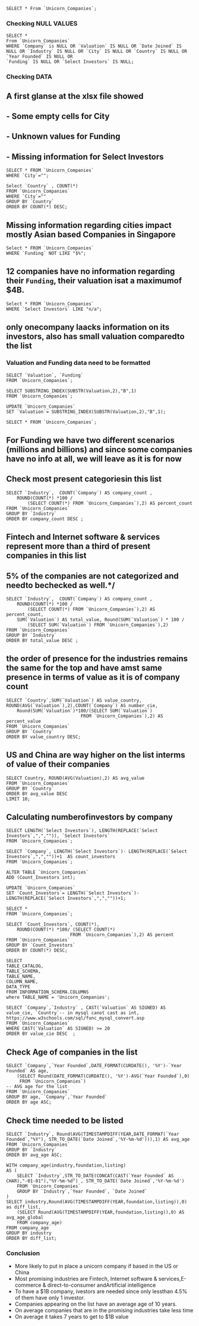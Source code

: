 ```{r}
SELECT * From `Unicorn_Companies`;
```

### Checking NULL VALUES
```{r}
SELECT *
From `Unicorn_Companies`
WHERE `Company` is NULL OR `Valuation` IS NULL OR `Date Joined` IS NULL OR `Industry` IS NULL OR `City` IS NULL OR `Country` IS NULL OR `Year Founded` IS NULL OR 
`Funding` IS NULL OR `Select Investors` IS NULL;
```


### Checking DATA

## A first glanse at the xlsx file showed 
## - Some empty cells for City
## - Unknown values for Funding
## - Missing information for Select Investors 



```{r}
SELECT * FROM `Unicorn_Companies`
WHERE `City`="";
```
```{r}
Select `Country` , COUNT(*)
FROM `Unicorn_Companies`
WHERE `City`=""
GROUP BY `Country`
ORDER BY COUNT(*) DESC;
```

## Missing information regarding cities impact mostly Asian based Companies in Singapore 

```{r}
Select * FROM `Unicorn_Companies`
WHERE `Funding` NOT LIKE "$%";
```

## 12 companies have no information regarding their `Funding`, their valuation isat a maximumof $4B.

```{r}
Select * FROM `Unicorn_Companies`
WHERE `Select Investors` LIKE "n/a";
```

## only onecompany laacks information on its investors, also has small valuation comparedto the list


### Valuation and Funding data need to be formatted


```{r}
SELECT `Valuation`, `Funding`
FROM `Unicorn_Companies`;
```
```{r}
SELECT SUBSTRING_INDEX(SUBSTR(Valuation,2),"B",1)
FROM `Unicorn_Companies`;
```
```{r}
UPDATE `Unicorn_Companies`
SET `Valuation`= SUBSTRING_INDEX(SUBSTR(Valuation,2),"B",1);
```
```{r}
SELECT * FROM `Unicorn_Companies`;
```

## For Funding we have two different scenarios (millions and billions) and since some companies have no info at all, we will leave as it is for now



## Check most present categoriesin this list 
```{r}
SELECT `Industry`,  COUNT(`Company`) AS company_count ,
    ROUND(COUNT(*) *100 /
        (SELECT COUNT(*) FROM `Unicorn_Companies`),2) AS percent_count
FROM `Unicorn_Companies`
GROUP BY `Industry`
ORDER BY company_count DESC ;
```

## Fintech and Internet software & services represent more than a third of present companies in this list 
## 5% of the companies are not categorized and needto bechecked as well.*/


```{r}
SELECT `Industry`,  COUNT(`Company`) AS company_count , 
    ROUND(COUNT(*) *100 / 
        (SELECT COUNT(*) FROM `Unicorn_Companies`),2) AS percent_count,
    SUM(`Valuation`) AS total_value, Round(SUM(`Valuation`) * 100 / 
        (SELECT SUM(`Valuation`) FROM `Unicorn_Companies`),2)
FROM `Unicorn_Companies`
GROUP BY `Industry`
ORDER BY total_value DESC ;
```

## the order of presence for the industries remains the same for the top and have amst same presence in terms of value as it is of company count 

```{r}
SELECT `Country`,SUM(`Valuation`) AS value_country, ROUND(AVG(`Valuation`),2),COUNT(`Company`) AS number_cie,
    Round(SUM(`Valuation`)*100/(SELECT SUM(`Valuation`)
                            FROM `Unicorn_Companies`),2) AS percent_value
FROM `Unicorn_Companies`
GROUP BY `Country`
ORDER BY value_country DESC;
```

## US and China are way higher on the list interms of value of their companies 

```{r}
SELECT Country, ROUND(AVG(Valuation),2) AS avg_value
FROM `Unicorn_Companies`
GROUP BY `Country`
ORDER BY avg_value DESC
LIMIT 10;
```

## Calculating numberofinvestors by company 
```{r}
SELECT LENGTH(`Select Investors`), LENGTH(REPLACE(`Select Investors`,",","")), `Select Investors`
FROM `Unicorn_Companies`;
```
```{r}
SELECT `Company`, LENGTH(`Select Investors`)- LENGTH(REPLACE(`Select Investors`,",",""))+1  AS count_investors
FROM `Unicorn_Companies`;
```
```{r}
ALTER TABLE `Unicorn_Companies`
ADD (Count_Investors int);
```
```{r}
UPDATE `Unicorn_Companies`
SET `Count_Investors`= LENGTH(`Select Investors`)- LENGTH(REPLACE(`Select Investors`,",",""))+1;
```
```{r}
SELECT * 
FROM `Unicorn_Companies`;
```
```{r}
SELECT `Count_Investors`, COUNT(*), 
    ROUND(COUNT(*) *100/ (SELECT COUNT(*)
                        FROM `Unicorn_Companies`),2) AS percent
FROM `Unicorn_Companies`
GROUP BY `Count_Investors`
ORDER BY COUNT(*) DESC; 
```
```{r}
SELECT 
TABLE_CATALOG,
TABLE_SCHEMA,
TABLE_NAME, 
COLUMN_NAME, 
DATA_TYPE 
FROM INFORMATION_SCHEMA.COLUMNS
where TABLE_NAME = 'Unicorn_Companies'; 
```
```{r}
SELECT `Company`,`Industry` , CAST(`Valuation` AS SIGNED) AS value_cie, `Country`-- in mysql canot cast as int, https://www.w3schools.com/sql/func_mysql_convert.asp
FROM `Unicorn_Companies`
WHERE CAST(`Valuation` AS SIGNED) >= 20
ORDER BY value_cie DESC  ;
```
## Check Age of companies in the list
```{r}
SELECT `Company`,`Year Founded`,DATE_FORMAT(CURDATE(), '%Y')-`Year Founded` AS age, 
    (SELECT Round(DATE_FORMAT(CURDATE(), '%Y')-AVG(`Year Founded`),0)
     FROM `Unicorn_Companies`)                                          -- AVG age for the list
FROM `Unicorn_Companies`
GROUP BY age, `Company`,`Year Founded`
ORDER BY age ASC;
```
## Check time needed to be listed
```{r}
SELECT `Industry`, Round(AVG(TIMESTAMPDIFF(YEAR,DATE_FORMAT(`Year Founded`,"%Y"), STR_TO_DATE(`Date Joined`,'%Y-%m-%d'))),1) AS avg_age 
FROM `Unicorn_Companies`
GROUP BY `Industry`
ORDER BY avg_age ASC;
```

```{r}
WITH company_age(industry,foundation,listing)
AS (
    SELECT `Industry`,STR_TO_DATE(CONCAT(CAST(`Year Founded` AS CHAR),"-01-01"),"%Y-%m-%d") , STR_TO_DATE(`Date Joined`,'%Y-%m-%d') 
    FROM `Unicorn_Companies`
    GROUP BY `Industry`,`Year Founded`, `Date Joined`
)
SELECT industry,Round(AVG(TIMESTAMPDIFF(YEAR,foundation,listing)),0) as diff_list,
    (SELECT Round(AVG(TIMESTAMPDIFF(YEAR,foundation,listing)),0) AS avg_age_global
    FROM company_age)
FROM company_age
GROUP BY industry
ORDER BY diff_list;
```

### Conclusion
- More likely to put in place a unicorn company if based in the US or China
- Most promising industries are Fintech, Internet software & services,E-commerce & direct-to-consumer andArtificial intelligence
- To have a $1B company, ivestors are needed since only lessthan 4.5% of them have only 1 investor.
- Companies appearing on the list have an average age of 10 years.
- On average companies that are in the promising industries take less time 
- On average it takes 7 years to get to $1B value






